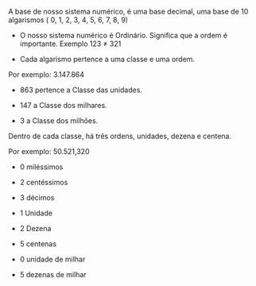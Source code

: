 A base de nosso sistema numérico, é uma base decimal, uma base de 10 algarismos ( 0, 1, 2, 3, 4, 5, 6, 7, 8, 9)

* O nosso sistema numérico é Ordinário. Significa que a ordem é importante. Exemplo 123 ≠ 321

* Cada algarismo pertence a uma classe e uma ordem.

Por exemplo: 3.147.864

* 863 pertence a Classe das unidades.

* 147 a Classe dos milhares.

* 3 a Classe dos milhões.

Dentro de cada classe, há três ordens, unidades, dezena e centena.

Por exemplo: 50.521,320

* 0 miléssimos
* 2 centéssimos
* 3 décimos

* 1 Unidade
* 2 Dezena
* 5 centenas

* 0 unidade de milhar
* 5 dezenas de milhar

